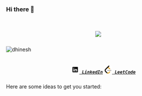 ### Hi there 👋

<h1 align="center">
  <a href="https://git.io/typing-svg">
    <img src="https://readme-typing-svg.herokuapp.com/?lines=Hello,There!+👋;This+is+Dhinesh...;Web+developer...;Nice+to+meet+you!&center=true&size=30">
  </a>
</h1>

<p align="left"> <img src="https://komarev.com/ghpvc/?username=dhinesh&label=Profile%20views&color=0e75b6&style=flat" alt="dhinesh" /> </p>

<h5 align="center">
  <code>
    <a href="https://www.linkedin.com/in/dhinesh-mohan/" title="LinkedIn Profile"><img width="22" src="svg/linkedin.svg"> LinkedIn</a></code>
  <code><a href="https://leetcode.com/Dhinesh_M/" title="LeetCode Profile"><img width="22" src="svg/leetcode.svg"> LeetCode</a></code>
 
</h5>

  
  
Here are some ideas to get you started:

